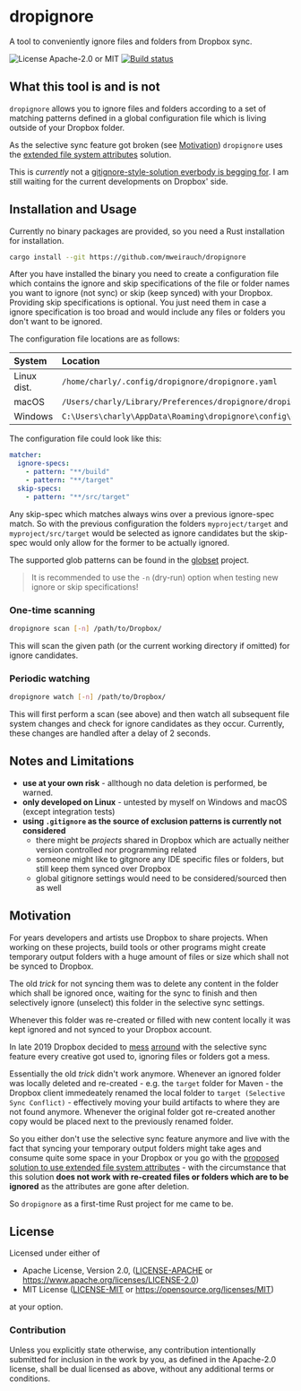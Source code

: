 # dropignore

A tool to conveniently ignore files and folders from Dropbox sync.

![License Apache-2.0 or MIT](https://badgen.net/badge/license/Apache-2.0,MIT/?list=or)
[![Build status](https://badgen.net/github/checks/mweirauch/dropignore?icon=github&label=build)](https://github.com/mweirauch/dropignore/actions?query=workflow%3ACI+branch%3Amaster)

## What this tool is and is not

`dropignore` allows you to ignore files and folders according to a set of matching patterns defined in a global configuration file which is living outside of your Dropbox folder.

As the selective sync feature got broken (see [Motivation](#motivation)) `dropignore` uses the [extended file system attributes](https://help.dropbox.com/de-de/files-folders/restore-delete/ignored-files) solution.

This is _currently_ not a [gitignore-style-solution everbody is begging for](https://www.dropboxforum.com/t5/Dropbox/Ignore-folder-without-selective-sync/idi-p/5926). I am still waiting for the current developments on Dropbox' side.

## Installation and Usage

Currently no binary packages are provided, so you need a Rust installation for installation.

```sh
cargo install --git https://github.com/mweirauch/dropignore
```

After you have installed the binary you need to create a configuration file which contains the ignore and skip specifications of the file or folder names you want to ignore (not sync) or skip (keep synced) with your Dropbox. Providing skip specifications is optional. You just need them in case a ignore specification is too broad and would include any files or folders you don't want to be ignored.

The configuration file locations are as follows:

| System      | Location                                                            |
| :---------- | :------------------------------------------------------------------ |
| Linux dist. | `/home/charly/.config/dropignore/dropignore.yaml`                   |
| macOS       | `/Users/charly/Library/Preferences/dropignore/dropignore.yaml`      |
| Windows     | `C:\Users\charly\AppData\Roaming\dropignore\config\dropignore.yaml` |

The configuration file could look like this:

```yaml
matcher:
  ignore-specs:
    - pattern: "**/build"
    - pattern: "**/target"
  skip-specs:
    - pattern: "**/src/target"
```

Any skip-spec which matches always wins over a previous ignore-spec match. So with the previous configuration the folders `myproject/target` and `myproject/src/target` would be selected as ignore candidates but the skip-spec would only allow for the former to be actually ignored.

The supported glob patterns can be found in the [globset](https://docs.rs/globset) project.

> It is recommended to use the `-n` (dry-run) option when testing new ignore or skip specifications!

### One-time scanning

```sh
dropignore scan [-n] /path/to/Dropbox/
```

This will scan the given path (or the current working directory if omitted) for ignore candidates.

### Periodic watching

```sh
dropignore watch [-n] /path/to/Dropbox/
```

This will first perform a scan (see above) and then watch all subsequent file system changes and check for ignore candidates as they occur. Currently, these changes are handled after a delay of 2 seconds.

## Notes and Limitations

- **use at your own risk** - allthough no data deletion is performed, be warned.
- **only developed on Linux** - untested by myself on Windows and macOS (except integration tests)
- **using `.gitignore` as the source of exclusion patterns is currently not considered**
  - there might be _projects_ shared in Dropbox which are actually neither version controlled nor programming related
  - someone might like to gitgnore any IDE specific files or folders, but still keep them synced over Dropbox
  - global gitignore settings would need to be considered/sourced then as well

## Motivation

For years developers and artists use Dropbox to share projects. When working on these projects, build tools or other programs might create temporary output folders with a huge amount of files or size which shall not be synced to Dropbox.

The old _trick_ for not syncing them was to delete any content in the folder which shall be ignored once, waiting for the sync to finish and then selectively ignore (unselect) this folder in the selective sync settings.

Whenever this folder was re-created or filled with new content locally it was kept ignored and not synced to your Dropbox account.

In late 2019 Dropbox decided to [mess](https://www.dropboxforum.com/t5/Files-folders/How-to-manually-stop-sync-of-a-folder-but-still-retain-local/td-p/360922) [arround](https://www.dropboxforum.com/t5/Installs-integrations/Feedback-on-the-new-desktop-app-quot-ignore-files-quot-feature/td-p/380960) with the selective sync feature every creative got used to, ignoring files or folders got a mess.

Essentially the old _trick_ didn't work anymore. Whenever an ignored folder was locally deleted and re-created - e.g. the `target` folder for Maven - the Dropbox client immedeately renamed the local folder to `target (Selective Sync Conflict)` - effectively moving your build artifacts to where they are not found anymore. Whenever the original folder got re-created another copy would be placed next to the previously renamed folder.

So you either don't use the selective sync feature anymore and live with the fact that syncing your temporary output folders might take ages and consume quite some space in your Dropbox or you go with the [proposed solution to use extended file system attributes](https://help.dropbox.com/de-de/files-folders/restore-delete/ignored-files) - with the circumstance that this solution **does not work with re-created files or folders which are to be ignored** as the attributes are gone after deletion.

So `dropignore` as a first-time Rust project for me came to be.

## License

Licensed under either of

- Apache License, Version 2.0, ([LICENSE-APACHE](LICENSE-APACHE) or <https://www.apache.org/licenses/LICENSE-2.0>)
- MIT License ([LICENSE-MIT](LICENSE-MIT) or <https://opensource.org/licenses/MIT>)

at your option.

### Contribution

Unless you explicitly state otherwise, any contribution intentionally
submitted for inclusion in the work by you, as defined in the Apache-2.0
license, shall be dual licensed as above, without any additional terms or
conditions.
